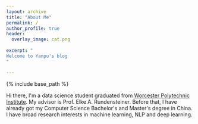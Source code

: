 ```yaml
---
layout: archive
title: "About Me"
permalink: /
author_profile: true
header: 
  overlay_image: cat.png
  
excerpt: "
Welcome to Yanpu's blog
"

---
```

{% include base_path %}

 Hi there, I'm a data science student graduated from [Worcester Polytechnic Institute](https://www.wpi.edu/). My advisor is Prof. Elke A. Rundensteiner. Before that, I have already got my Computer Science Bachelor's and Master's degree in China. I have broad research interests in machine learning, NLP and deep learning.